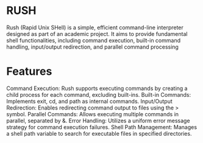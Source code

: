# RUSH

  Rush (Rapid Unix SHell) is a simple, efficient command-line interpreter designed as part of an academic project. It aims to provide fundamental shell functionalities, including command execution, built-in command handling, input/output redirection, and parallel command processing


# Features

Command Execution: Rush supports executing commands by creating a child process for each command, excluding built-ins.
Built-in Commands: Implements exit, cd, and path as internal commands.
Input/Output Redirection: Enables redirecting command output to files using the > symbol.
Parallel Commands: Allows executing multiple commands in parallel, separated by &.
Error Handling: Utilizes a uniform error message strategy for command execution failures.
Shell Path Management: Manages a shell path variable to search for executable files in specified directories.
